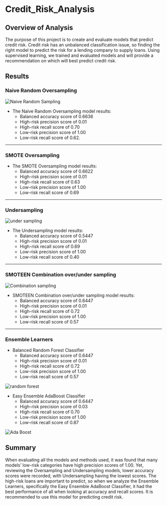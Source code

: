 # Credit_Risk_Analysis

## Overview of Analysis
The purpose of this project is to create and evaluate models that predict credit risk. Credit risk has an unbalanced classification issue, so finding the right model to predict the risk for a lending company to supply loans. Using supervised learning, we trained and evaluated models and will provide a recommendation on which will best predict credit risk. 

## Results
### Naive Random Oversampling

![Naive Random Sampling](https://user-images.githubusercontent.com/102122063/183328168-377b9bd1-c289-4060-b7e6-870681d078e1.PNG)

  - The Naive Random Oversampling model results:
    - Balanced accuracy score of 0.6636
    - High-risk precision score of 0.01
    - High-risk recall score of 0.70
    - Low-risk precision score of 1.00
    - Low-risk recall score of 0.62.
-----

### SMOTE Oversampling

 - The SMOTE Oversampling model results:
    - Balanced accuracy score of 0.6622
    - High-risk precision score of 0.01
    - High-risk recall score of 0.63
    - Low-risk precision score of 1.00
    - Low-risk recall score of 0.69
-----

### Undersampling
 
![under sampling](https://user-images.githubusercontent.com/102122063/183328191-2107f180-7ae7-463f-9d32-ca4deb766d07.PNG)

- The Undersampling model results:
    - Balanced accuracy score of 0.5447
    - High-risk precision score of 0.01
    - High-risk recall score of 0.69
    - Low-risk precision score of 1.00
    - Low-risk recall score of 0.40
 -----
 
### SMOTEEN Combination over/under sampling 

![Combination sampling](https://user-images.githubusercontent.com/102122063/183328234-93fa7f42-5241-4d38-b8cf-130e8f82d1c7.PNG)

  - SMOTEEN Combination over/under sampling model results:
    - Balanced accuracy score of 0.6447
    - High-risk precision score of 0.01
    - High-risk recall score of 0.72
    - Low-risk precision score of 1.00
    - Low-risk recall score of 0.57 
 -----
 
### Ensemble Learners
  - Balanced Random Forest Classifier
    - Balanced accuracy score of 0.6447
    - High-risk precision score of 0.01
    - High-risk recall score of 0.72
    - Low-risk precision score of 1.00
    - Low-risk recall score of 0.57 
  
 ![random forest](https://user-images.githubusercontent.com/102122063/183329005-b4bc31ae-871e-4c99-82e0-b53217ad56c2.PNG)

  - Easy Ensemble AdaBoost Classifier
    - Balanced accuracy score of 0.6447
    - High-risk precision score of 0.03
    - High-risk recall score of 0.70
    - Low-risk precision score of 1.00
    - Low-risk recall score of 0.87 
  
![Ada Boost](https://user-images.githubusercontent.com/102122063/183329036-fd644859-5d19-437f-8ad0-777c67b8cc52.PNG)


## Summary
When evaluating all the models and methods used, it was found that many models’ low-risk categories have high precision scores of 1.00. Yet, reviewing the Oversampling and Undersampling models, lower accuracy scores were recorded, with Undersampling having the lowest scores. The high-risk loans are important to predict, so when we analyze the Ensemble Learners, specifically the Easy Ensemble AdaBoost Classifier, it had the best performance of all when looking at accuracy and recall scores. It is recommended to use this model for predicting credit risk. 
